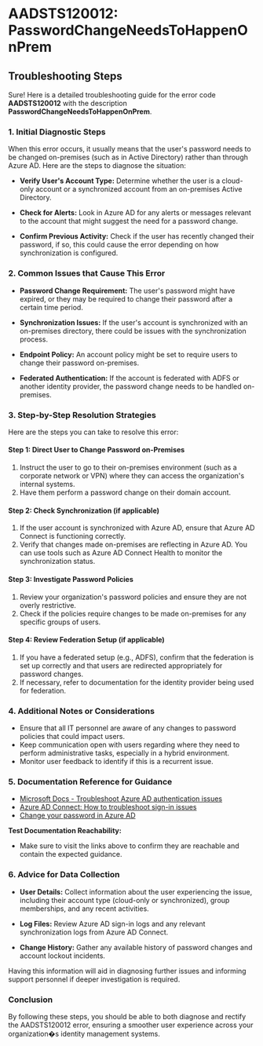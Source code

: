 # AADSTS120012: PasswordChangeNeedsToHappenOnPrem


## Troubleshooting Steps
Sure! Here is a detailed troubleshooting guide for the error code **AADSTS120012** with the description **PasswordChangeNeedsToHappenOnPrem**.

### 1. Initial Diagnostic Steps

When this error occurs, it usually means that the user's password needs to be changed on-premises (such as in Active Directory) rather than through Azure AD. Here are the steps to diagnose the situation:

- **Verify User's Account Type:** Determine whether the user is a cloud-only account or a synchronized account from an on-premises Active Directory.
  
- **Check for Alerts:** Look in Azure AD for any alerts or messages relevant to the account that might suggest the need for a password change.

- **Confirm Previous Activity:** Check if the user has recently changed their password, if so, this could cause the error depending on how synchronization is configured.

### 2. Common Issues that Cause This Error

- **Password Change Requirement:** The user's password might have expired, or they may be required to change their password after a certain time period.

- **Synchronization Issues:** If the user's account is synchronized with an on-premises directory, there could be issues with the synchronization process.

- **Endpoint Policy:** An account policy might be set to require users to change their password on-premises.

- **Federated Authentication:** If the account is federated with ADFS or another identity provider, the password change needs to be handled on-premises.

### 3. Step-by-Step Resolution Strategies

Here are the steps you can take to resolve this error:

#### Step 1: Direct User to Change Password on-Premises
1. Instruct the user to go to their on-premises environment (such as a corporate network or VPN) where they can access the organization's internal systems.
2. Have them perform a password change on their domain account.

#### Step 2: Check Synchronization (if applicable)
1. If the user account is synchronized with Azure AD, ensure that Azure AD Connect is functioning correctly.
2. Verify that changes made on-premises are reflecting in Azure AD. You can use tools such as Azure AD Connect Health to monitor the synchronization status.

#### Step 3: Investigate Password Policies
1. Review your organization's password policies and ensure they are not overly restrictive.
2. Check if the policies require changes to be made on-premises for any specific groups of users.

#### Step 4: Review Federation Setup (if applicable)
1. If you have a federated setup (e.g., ADFS), confirm that the federation is set up correctly and that users are redirected appropriately for password changes.
2. If necessary, refer to documentation for the identity provider being used for federation.

### 4. Additional Notes or Considerations

- Ensure that all IT personnel are aware of any changes to password policies that could impact users.
- Keep communication open with users regarding where they need to perform administrative tasks, especially in a hybrid environment.
- Monitor user feedback to identify if this is a recurrent issue.

### 5. Documentation Reference for Guidance

- [Microsoft Docs - Troubleshoot Azure AD authentication issues](https://docs.microsoft.com/en-us/azure/active-directory/develop/troubleshoot-authentication)
- [Azure AD Connect: How to troubleshoot sign-in issues](https://docs.microsoft.com/en-us/azure/active-directory/hybrid/tshoot-connect-health)
- [Change your password in Azure AD](https://docs.microsoft.com/en-us/azure/active-directory/user-help/user-help-password-reset)

**Test Documentation Reachability:**
- Make sure to visit the links above to confirm they are reachable and contain the expected guidance.

### 6. Advice for Data Collection

- **User Details:** Collect information about the user experiencing the issue, including their account type (cloud-only or synchronized), group memberships, and any recent activities.
  
- **Log Files:** Review Azure AD sign-in logs and any relevant synchronization logs from Azure AD Connect.

- **Change History:** Gather any available history of password changes and account lockout incidents.

Having this information will aid in diagnosing further issues and informing support personnel if deeper investigation is required.

### Conclusion

By following these steps, you should be able to both diagnose and rectify the AADSTS120012 error, ensuring a smoother user experience across your organization�s identity management systems.